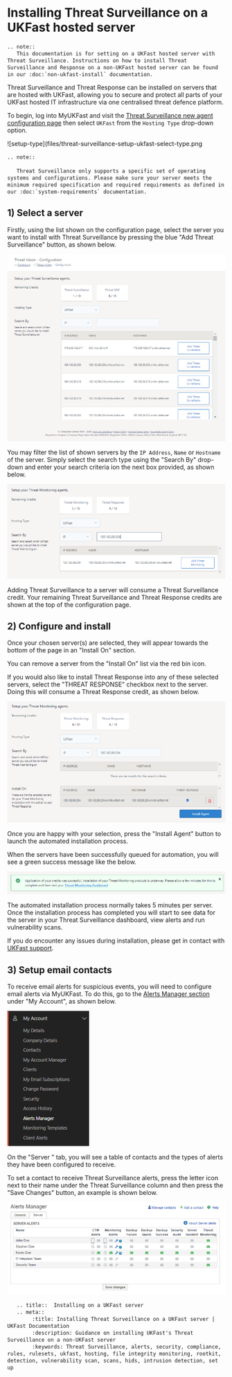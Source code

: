 # Installing Threat Surveillance on a UKFast hosted server

```eval_rst
.. note::
   This documentation is for setting on a UKFast hosted server with Threat Surveillance. Instructions on how to install Threat Surveillance and Response on a non-UKFast hosted server can be found in our :doc:`non-ukfast-install` documentation.
```

Threat Surveillance and Threat Response can be installed on servers that are hosted with UKFast, allowing you to secure and protect all parts of your UKFast hosted IT infrastructure via one centralised threat defence platform.

To begin, log into MyUKFast and visit the [Threat Surveillance new agent configuration page](https://my.ukfast.co.uk/threat-vision/configuration) then select `UKFast` from the `Hosting Type` drop-down option.

![setup-type](files/threat-surveillance-setup-ukfast-select-type.png

```eval_rst
.. note::

   Threat Surveillance only supports a specific set of operating systems and configurations. Please make sure your server meets the minimum required specification and required requirements as defined in our :doc:`system-requirements` documentation.

```

## 1) Select a server

Firstly, using the list shown on the configuration page, select the server you want to install with Threat Surveillance by pressing the blue "Add Threat Surveillance" button, as shown below.

![setup-type](files/threat-surveillance-setup-ukfast-select-server.png)

You may filter the list of shown servers by the `IP Address`, `Name` or `Hostname` of the server. Simply select the search type using the "Search By" drop-down and enter your search criteria ion the next box provided, as shown below.

![setup-type](files/setup-ukfast-search-server.png)

Adding Threat Surveillance to a server will consume a Threat Surveillance credit. Your remaining Threat Surveillance and Threat Response credits are shown at the top of the configuration page.


## 2) Configure and install

Once your chosen server(s) are selected, they will appear towards the bottom of the page in an "Install On" section. 

You can remove a server from the "Install On" list via the red bin icon.

If you would also like to install Threat Response into any of these selected servers, select the "THREAT RESPONSE" checkbox next to the server. Doing this will consume a Threat Response credit, as shown below.

![setup-type](files/setup-ukfast-add-response.png)

Once you are happy with your selection, press the "Install Agent" button to launch the automated installation process.

When the servers have been successfully queued for automation, you will see a green success message like the below.

![setup-type](files/setup-ukfast-success.png)

The automated installation process normally takes 5 minutes per server. Once the installation process has completed you will start to see data for the server in your Threat Surveillance dashboard, view alerts and run vulnerability scans.

If you do encounter any issues during installation, please get in contact with [UKFast support](https://my.ukfast.co.uk/pss/create).

## 3) Setup email contacts

To receive email alerts for suspicious events, you will need to configure email alerts via MyUKFast. To do this, go to the [Alerts Manager section](https://my.ukfast.co.uk/alerts-manager/index.php) under "My Account", as shown below.

![setup-type](files/setup-alerts-manager.png)

On the "Server " tab, you will see a table of contacts and the types of alerts they have been configured to receive. 

To set a contact to receive Threat Surveillance alerts, press the letter icon next to their name under the Threat Surveillance column and then press the "Save Changes" button, an example is shown below.

![setup-type](files/setup-contacts.png)


```eval_rst
   .. title::  Installing on a UKFast server
   .. meta::
        :title: Installing Threat Surveillance on a UKFast server | UKFast Documentation
        :description: Guidance on installing UKFast's Threat Surveillance on a non-UKFast server
        :keywords: Threat Surveillance, alerts, security, compliance, rules, rulesets, ukfast, hosting, file integrity monitoring, rootkit, detection, vulnerability scan, scans, hids, intrusion detection, set up
```
